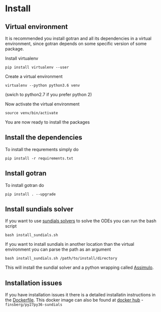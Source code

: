 # Install


## Virtual environment

It is recommended you install gotran and all its dependencies
in a virtual environment, since gotran depends on some specific version
of some package.

Install virtualenv

```
pip install virtualenv --user
```

Create a virtual environment

```
virtualenv --python python3.6 venv
```
(swich to python2.7 if you prefer python 2)

Now activate the virtual environment

```
source venv/bin/activate
```
You are now ready to install the packages

## Install the dependencies

To install the requrements simply do
```
pip install -r requirements.txt
```

## Install gotran

To install gotran do

```
pip install . --upgrade
```

## Install sundials solver
If you want to use [sundials solvers](<https://computation.llnl.gov/projects/sundials>)
to solve the ODEs you can run the bash script

```
bash install_sundials.sh
```
If you want to install sundials in another location than the virtual environment you can parse the path as an argument
```
bash install_sundials.sh /path/to/install/directory
```
This will install the sundial solver and a python wrapping called [Assimulo](https://pypi.org/project/Assimulo/).


## Installation issues
If you have installation issues it there is a detailed installatin instructions in the [Dockerfile](Dockerfile). This docker image can also be found at [docker hub](https://hub.docker.com) - `finsberg/py27py36-sundials`
